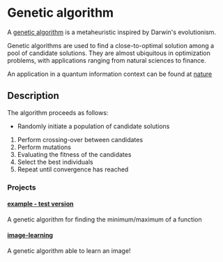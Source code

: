 # Genetic algorithm 

A [genetic algorithm](https://en.wikipedia.org/wiki/Genetic_algorithm) is a metaheuristic inspired by Darwin's evolutionism.

Genetic algorithms are used to find a close-to-optimal solution among a pool of candidate solutions. They are almost ubiquitous in optimization problems, with applications ranging from natural sciences to finance.

An application in a quantum information context can be found at [nature](https://www.nature.com/articles/s41598-017-14680-7)

## Description

The algorithm proceeds as follows:

+ Randomly initiate a population of candidate solutions
1. Perform crossing-over between candidates
2. Perform mutations
3. Evaluating the fitness of the candidates
4. Select the best individuals
5. Repeat until convergence has reached


### Projects

#### [example - test version ](/example)

A genetic algorithm for finding the minimum/maximum of a function

#### [image-learning](/image-learning)

A genetic algorithm able to learn an image!
